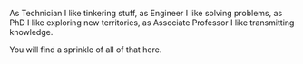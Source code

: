 As Technician I like tinkering stuff, as Engineer I like solving problems, as PhD I like exploring new territories, as Associate Professor I like transmitting knowledge.

You will find a sprinkle of all of that here.
